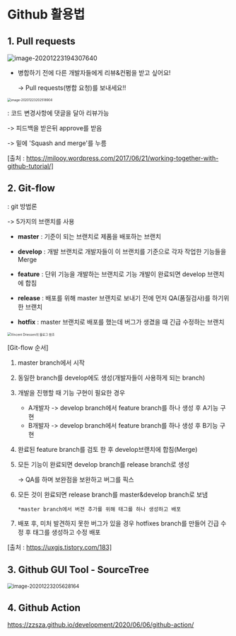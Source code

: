 # Github 활용법

## 1. Pull requests

![image-20201223194307640](C:\Users\lay07\AppData\Roaming\Typora\typora-user-images\image-20201223194307640.png)

- 병합하기 전에 다른 개발자들에게 리뷰&컨펌을 받고 싶어요! 

  -> Pull requests(병합 요청)를 보내세요!!

<img src="C:\Users\lay07\AppData\Roaming\Typora\typora-user-images\image-20201223202518904.png" alt="image-20201223202518904" style="zoom:50%;" />

: 코드 변경사항에 댓글을 달아 리뷰가능

-> 피드백을 받은뒤 approve를 받음

-> 밑에 'Squash and merge'를 누름

[출처 : https://milooy.wordpress.com/2017/06/21/working-together-with-github-tutorial/]



## 2. Git-flow

: git 방법론

-> 5가지의 브랜치를 사용

* **master** : 기준이 되는 브랜치로 제품을 배포하는 브랜치

* **develop** : 개발 브랜치로 개발자들이 이 브랜치를 기준으로 각자 작업한 기능들을 Merge

* **feature** : 단위 기능을 개발하는 브랜치로 기능 개발이 완료되면 develop 브랜치에 합침

* **release** : 배포를 위해 master 브랜치로 보내기 전에 먼저 QA(품질검사)를 하기위한 브랜치 

* **hotfix** : master 브랜치로 배포를 했는데 버그가 생겼을 떄 긴급 수정하는 브랜치

<img src="https://t1.daumcdn.net/cfile/tistory/99CD994C5E69CCF223" alt="Vincent Driessen의 블로그 참조" style="zoom:50%;" />

[Git-flow 순서]

1. master branch에서 시작

2. 동일한 branch를 develop에도 생성(개발자들이 사용하게 되는 branch)

3. 개발을 진행할 때 기능 구현이 필요한 경우

   * A개발자 -> develop branch에서 feature branch를 하나 생성 후 A기능 구현
   * B개발자 -> develop branch에서 feature branch를 하나 생성 후 B기능 구현

4. 완료된 feature branch를 검토 한 후 develop브랜치에 합침(Merge)

5. 모든 기능이 완료되면 develop branch를 release branch로 생성

   -> QA를 하며 보완점을 보완하고 버그를 픽스

6. 모든 것이 완료되면 release branch를 master&develop branch로 보냄

   `*master branch에서 버젼 추가를 위해 태그를 하나 생성하고 배포`

7. 배포 후, 미처 발견하지 못한 버그가 있을 경우 hotfixes branch를 만들어 긴급 수정 후 태그를 생성하고 수정 배포

[출처 : https://uxgjs.tistory.com/183]

## 3. Github GUI Tool - SourceTree

<img src="C:\Users\lay07\AppData\Roaming\Typora\typora-user-images\image-20201223205628164.png" alt="image-20201223205628164" style="zoom: 80%;" />

## 4. Github Action

https://zzsza.github.io/development/2020/06/06/github-action/